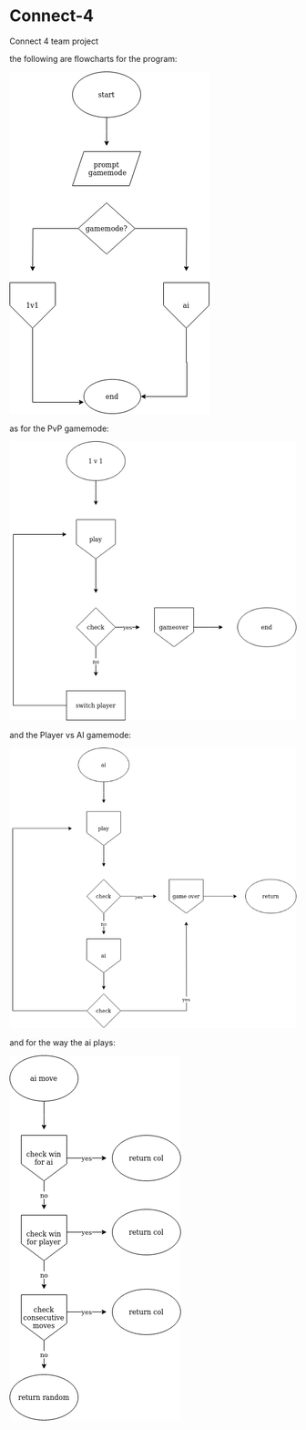 # Connect-4

Connect 4 team project 
<p align="center">

the following are flowcharts for the program:

![Main function flowchart](extra/main.png)

as for the PvP gamemode:

![PvP gamemode flowchart](extra/pvp.png)

and the Player vs AI gamemode:

![PvP gamemode flowchart](extra/ai.png)

and for the way the ai plays:

![AI decision making flowchart](extra/ai_play.png)
</p>
